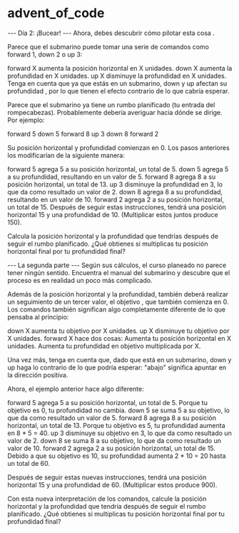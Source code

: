 # advent_of_code

--- Día 2: ¡Bucear! ---
Ahora, debes descubrir cómo pilotar esta cosa .

Parece que el submarino puede tomar una serie de comandos como forward 1, down 2 o up 3:

forward X aumenta la posición horizontal en X unidades.
down X aumenta la profundidad en X unidades.
up X disminuye la profundidad en X unidades.
Tenga en cuenta que ya que estás en un submarino, down y up afectan su profundidad , por lo que tienen el efecto contrario de lo que cabría esperar.

Parece que el submarino ya tiene un rumbo planificado (tu entrada del rompecabezas). Probablemente debería averiguar hacia dónde se dirige. Por ejemplo:

forward 5
down 5
forward 8
up 3
down 8
forward 2

Su posición horizontal y profundidad comienzan en 0. Los pasos anteriores los modificarían de la siguiente manera:

forward 5 agrega 5 a su posición horizontal, un total de 5.
down 5 agrega 5 a su profundidad, resultando en un valor de 5.
forward 8 agrega 8 a su posición horizontal, un total de 13.
up 3 disminuye la profundidad en 3, lo que da como resultado un valor de 2.
down 8 agrega 8 a su profundidad, resultando en un valor de 10.
forward 2 agrega 2 a su posición horizontal, un total de 15.
Después de seguir estas instrucciones, tendrá una posición horizontal 15 y una profundidad de 10. (Multiplicar estos juntos produce 150).

Calcula la posición horizontal y la profundidad que tendrías después de seguir el rumbo planificado. ¿Qué obtienes si multiplicas tu posición horizontal final por tu profundidad final?

--- La segunda parte ---
Según sus cálculos, el curso planeado no parece tener ningún sentido. Encuentra el manual del submarino y descubre que el proceso es en realidad un poco más complicado.

Además de la posición horizontal y la profundidad, también deberá realizar un seguimiento de un tercer valor, el objetivo , que también comienza en 0. Los comandos también significan algo completamente diferente de lo que pensaba al principio:

down X aumenta tu objetivo por X unidades.
up X disminuye tu objetivo por X unidades.
forward X hace dos cosas:
    Aumenta tu posición horizontal en X unidades.
    Aumenta tu profundidad en objetivo multiplicada por X.

Una vez más, tenga en cuenta que, dado que está en un submarino, down y up haga lo contrario de lo que podría esperar: "abajo" significa apuntar en la dirección positiva.

Ahora, el ejemplo anterior hace algo diferente:

forward 5 agrega 5 a su posición horizontal, un total de 5. Porque tu objetivo es 0, tu profundidad no cambia.
down 5 se suma 5 a su objetivo, lo que da como resultado un valor de 5.
forward 8 agrega 8 a su posición horizontal, un total de 13. Porque tu objetivo es 5, tu profundidad aumenta en 8 * 5 = 40.
up 3 disminuye su objetivo en 3, lo que da como resultado un valor de 2.
down 8 se suma 8 a su objetivo, lo que da como resultado un valor de 10.
forward 2 agrega 2 a su posición horizontal, un total de 15. Debido a que su objetivo es 10, su profundidad aumenta 2 * 10 = 20 hasta un total de 60.

Después de seguir estas nuevas instrucciones, tendrá una posición horizontal 15 y una profundidad de 60. (Multiplicar estos produce 900).

Con esta nueva interpretación de los comandos, calcule la posición horizontal y la profundidad que tendría después de seguir el rumbo planificado. ¿Qué obtienes si multiplicas tu posición horizontal final por tu profundidad final?